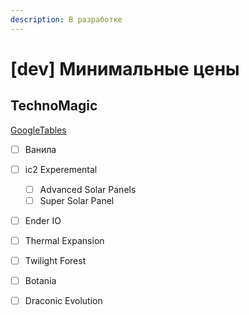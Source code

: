 ```yaml
---
description: В разработке
---
```


# \[dev\] Минимальные цены

## TechnoMagic

[GoogleTables](//docs.google.com/spreadsheets/d/18ujXID_umo3Mem5OMi3ii_yrtsSoGJFY5IckrJB75S8)

* [ ] Ванила
* [ ] ic2 Experemental
  * [ ] Advanced Solar Panels
  * [ ] Super Solar Panel
* [ ] Ender IO
* [ ] Thermal Expansion
* [ ] Twilight Forest
* [ ] Botania
* [ ] Draconic Evolution





